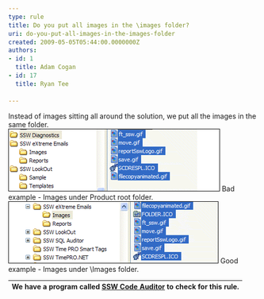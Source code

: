 ```yaml
---
type: rule
title: Do you put all images in the \images folder?
uri: do-you-put-all-images-in-the-images-folder
created: 2009-05-05T05:44:00.0000000Z
authors:
- id: 1
  title: Adam Cogan
- id: 17
  title: Ryan Tee

---
```


Instead of images sitting all around the solution, we put all the images in the same folder. <br> ![Image bad link](../../assets/ImageLinkBad.gif) Bad example - Images under Product root folder. ![Image good link](../../assets/ImageLinkGood.gif) Good example - Images under \Images folder. 



| We have a program called [SSW Code Auditor](http://www.ssw.com.au/ssw/CodeAuditor/Default.aspx) to check for this rule. |
| --- |

